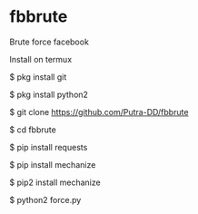 # fbbrute

Brute force facebook

Install on termux

$ pkg install git

$ pkg install python2

$ git clone https://github.com/Putra-DD/fbbrute

$ cd fbbrute

$ pip install requests

$ pip install mechanize

$ pip2 install mechanize

$ python2 force.py
